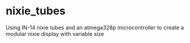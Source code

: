 # nixie_tubes
Using IN-14 nixie tubes and an atmega328p microcontroller to create a modular nixie display with variable size

